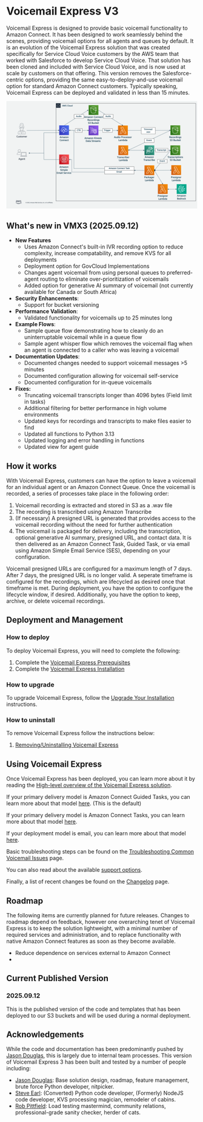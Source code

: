 # Voicemail Express V3
Voicemail Express is designed to provide basic voicemail functionality to Amazon Connect. It has been designed to work seamlessly behind the scenes, providing voicemail options for all agents and queues by default. It is an evolution of the Voicemail Express solution that was created specifically for Service Cloud Voice customers by the AWS team that worked with Salesforce to develop Service Cloud Voice. That solution has been cloned and included with Service Cloud Voice, and is now used at scale by customers on that offering. This version removes the Salesforce-centric options, providing the same easy-to-deploy-and-use voicemail option for standard Amazon Connect customers. Typically speaking, Voicemail Express can be deployed and validated in less than 15 minutes. 

![Voicemail Express Architecture](Docs/Img/vmx3_20250912.png)

## What's new in VMX3 (2025.09.12)
-  **New Features**
   -  Uses Amazon Connect's built-in IVR recording option to reduce complexity, increase compatability, and remove KVS for all deployments
   -  Deployment option for GovCloud Implementations
   -  Changes agent voicemail from using personal queues to preferred-agent routing to eliminate over-prioritization of voicemails
   -  Added option for generative AI summary of voicemail (not currently available for Canada or South Africa)
-  **Security Enhancements**: 
   -  Support for bucket versioning
-  **Performance Validation**:
   -  Validated functionality for voicemails up to 25 minutes long
-  **Example Flows**:
   -  Sample queue flow demonstrating how to cleanly do an uninterruptable voicemail while in a queue flow
   -  Sample agent whisper flow which removes the voicemail flag when an agent is connected to a caller who was leaving a voicemail
-  **Documentation Updates**: 
   -  Documented changes needed to support voicemail messages >5 minutes
   -  Documented configuration allowing for voicemail self-service
   -  Documented configuration for in-queue voicemails
-  **Fixes:**
   -  Truncating voicemail transcripts longer than 4096 bytes (Field limit in tasks)
   -  Additional filtering for better performance in high volume environments
   -  Updated keys for recordings and transcripts to make files easier to find
   -  Updated all functions to Python 3.13
   -  Updated logging and error handling in functions
   -  Updated view for agent guide

## How it works
With Voicemail Express, customers can have the option to leave a voicemail for an individual agent or an Amazon Connect Queue. Once the voicemail is recorded, a series of processes take place in the following order:
1. Voicemail recording is extracted and stored in S3 as a .wav file
1. The recording is transcribed using Amazon Transcribe
1. (If necessary) A presigned URL is generated that provides access to the voicemail recording without the need for further authentication
1. The voicemail is packaged for delivery, including the transcription, optional generative AI summary, presigned URL, and contact data. It is then delivered as an Amazon Connect Task, Guided Task, or via email using Amazon Simple Email Service (SES), depending on your configuration.

Voicemail presigned URLs are configured for a maximum length of 7 days. After 7 days, the presigned URL is no longer valid. A seperate timeframe is configured for the recordings, which are lifecycled as desired once that timeframe is met. During deployment, you have the option to configure the lifecycle window, if desired. Additionally, you have the option to keep, archive, or delete voicemail recordings. 

## Deployment and Management
### How to deploy
To deploy Voicemail Express, you will need to complete the following:
1. Complete the [Voicemail Express Prerequisites](Docs/vmx_prerequistes.md)
1. Complete the [Voicemail Express Installation](Docs/vmx_installation_instructions.md)

### How to upgrade
To upgrade Voicemail Express, follow the [Upgrade Your Installation](Docs/vmx_upgrade.md) instructions.

### How to uninstall
To remove Voicemail Express follow the instructions below:
1.  [Removing/Uninstalling Voicemail Express](Docs/vmx_uninstall.md)

## Using Voicemail Express
Once Voicemail Express has been deployed, you can learn more about it by reading the [High-level overview of the Voicemail Express solution](Docs/vmx_core.md). 

If your primary delivery model is Amazon Connect Guided Tasks, you can learn more about that model [here](Docs/vmx_guided_tasks.md). (This is the default)

If your primary delivery model is Amazon Connect Tasks, you can learn more about that model [here](Docs/vmx_tasks.md). 

If your deployment model is email, you can learn more about that model [here](Docs/vmx_email.md).

Basic troubleshooting steps can be found on the [Troubleshooting Common Voicemail Issues](Docs/vmx_troubleshooting.md) page.

You can also read about the available [support options](Docs/vmx_support.md).

Finally, a list of recent changes be found on the [Changelog](Docs/vmx_changelog.md) page.

## Roadmap
The following items are currently planned for future releases. Changes to roadmap depend on feedback, however one overarching tenet of Voicemail Express is to keep the solution lightweight, with a minimal number of required services and administration, and to replace functionality with native Amazon Connect features as soon as they become available. 

-  Reduce dependence on services external to Amazon Connect
-  

## Current Published Version
### 2025.09.12
This is the published version of the code and templates that has been deployed to our S3 buckets and will be used during a normal deployment.

## Acknowledgements
While the code and documentation has been predominantly pushed by [Jason Douglas](https://github.com/dougjaso), this is largely due to internal team processes. This version of Voicemail Express 3 has been built and tested by a number of people including:

-  [Jason Douglas](https://github.com/dougjaso): Base solution design, roadmap, feature management, brute force Python developer, nitpicker.
-  [Steve Earl](https://github.com/SteveEarl-AWS): (Converted) Python code developer, (Formerly) NodeJS code developer, KVS processing magician, remodeler of cabins.
-  [Rob Pittfield](https://github.com/robpittfield2): Load testing mastermind, community relations, professional-grade sanity checker, herder of cats.